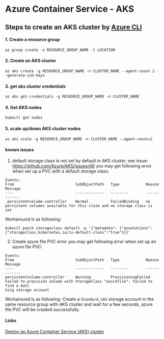 # Azure Container Service - AKS

## Steps to create an AKS cluster by [Azure CLI](https://docs.microsoft.com/en-us/cli/azure/install-azure-cli)
#### 1. Create a resource group
```
az group create -n RESOURCE_GROUP_NAME -l LOCATION
```

#### 2. Create an AKS cluster
```
az aks create -g RESOURCE_GROUP_NAME -n CLUSTER_NAME --agent-count 2 --generate-ssh-keys
```

#### 3. get aks cluster credentials
```
az aks get-credentials -g RESOURCE_GROUP_NAME -n CLUSTER_NAME
```

#### 4. Get AKS nodes
```
kubectl get nodes
```

#### 5. scale up/down AKS cluster nodes
```
az aks scale -g RESOURCE_GROUP_NAME -n CLUSTER_NAME --agent-count=2
```

#### known issues
1. default storage class is not set by default in AKS cluster, see issue: https://github.com/Azure/AKS/issues/48
you may get following error when set up a PVC with a default storage class:
```
Events:
From                            SubObjectPath   Type            Reason          Message
----                            -------------   --------        ------          -------
 persistentvolume-controller    Normal          FailedBinding   no persistent volumes available for this claim and no storage class is set
```
Workaround is as following:
```
kubectl patch storageclass default -p '{"metadata": {"annotations":{"storageclass.kubernetes.io/is-default-class":"true"}}}'
```

2. Create azure file PVC error
you may get following error when set up an azure file PVC:
```
Events:
From                            SubObjectPath   Type            Reason                  Message
----                            -------------   --------        ------                  -------
persistentvolume-controller     Warning         ProvisioningFailed      Failed to provision volume with StorageClass "azurefile": failed to find a matc
hing storage account
```

Workaround is as following:
Create a `Standard_LRS` storage account in the same resource group with AKS cluster and wait for a few seconds, azure file PVC will be created successfully.

#### Links
[Deploy an Azure Container Service (AKS) cluster](https://docs.microsoft.com/en-us/azure/aks/kubernetes-walkthrough)
